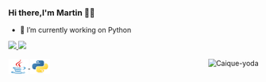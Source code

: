 ### Hi there,I'm Martin 👋👋

- 🔭 I’m currently working on Python 

 <div>
  <a href="https://github.com/MartinCapocasale">
  <img height="160em" src="https://github-readme-stats.vercel.app/api?username=MartinCapocasale&show_icons=true&theme=gotham&include_all_commits=true&count_private=true"/>
  <img height="160em" src="https://github-readme-stats.vercel.app/api/top-langs/?username=MartinCapocasale&layout=compact&langs_count=16&theme=gotham"/>
</div>
<div style="display: inline_block"><br>
  <img align="center" alt="Caique-Js" height="30" width="40" src="https://raw.githubusercontent.com/devicons/devicon/master/icons/java/java-original.svg">
  <img align="center" alt="Caique-Js" height="30" width="40" src="https://raw.githubusercontent.com/devicons/devicon/master/icons/python/python-original.svg">
  <img align="right" alt="Caique-yoda" src="https://gif-avatars.com/img/150x150/sinbad.gif">
</div>
<!--
**MartinCapocasale/MartinCapocasale** is a ✨ _special_ ✨ repository because its `README.md` (this file) appears on your GitHub profile.

Here are some ideas to get you started:

- 🌱 I’m currently learning ...
- 👯 I’m looking to collaborate on ...
- 🤔 I’m looking for help with ...
- 💬 Ask me about ...
- 📫 How to reach me: ...
- 😄 Pronouns: ...
- ⚡ Fun fact: ...
-->
